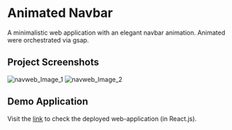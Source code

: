 # Animated Navbar

A minimalistic web application with an elegant navbar animation. Animated were orchestrated via gsap. 

## Project Screenshots
![navweb_Image_1](https://i.postimg.cc/QtQs5JRD/Screenshot-5.png)
![navweb_Image_2](https://i.postimg.cc/hjPMbSYG/Screenshot-7.png)

## Demo Application
Visit the [link](https://github.com/Boierul/gsap-menu-website-react) to check the deployed web-application (in React.js).

